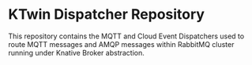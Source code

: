 # KTwin Dispatcher Repository

This repository contains the MQTT and Cloud Event Dispatchers used to route MQTT messages and AMQP messages within RabbitMQ cluster running under Knative Broker abstraction.
